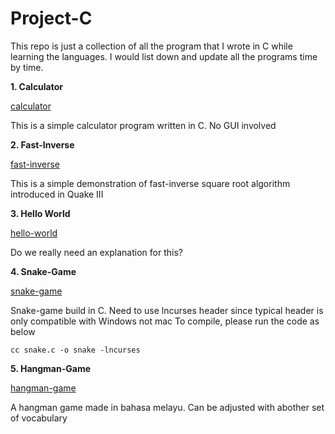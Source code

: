 # Project-C

This repo is just a collection of all the program that I wrote in C while learning the languages. I would list down and update all the programs time by time.

**1. Calculator**

[calculator](calculator/)

This is a simple calculator program written in C. No GUI involved

**2. Fast-Inverse**

[fast-inverse](fast-inverse/)

This is a simple demonstration of fast-inverse square root algorithm introduced in Quake III

**3. Hello World**

[hello-world](hello-world/)

Do we really need an explanation for this?

**4. Snake-Game**

[snake-game](snake-game/)

Snake-game build in C. Need to use lncurses header since typical header is only compatible with Windows not mac
To compile, please run the code as below

```
cc snake.c -o snake -lncurses

```

**5. Hangman-Game**

[hangman-game](hangman-game/)

A hangman game made in bahasa melayu. Can be adjusted with abother set of vocabulary